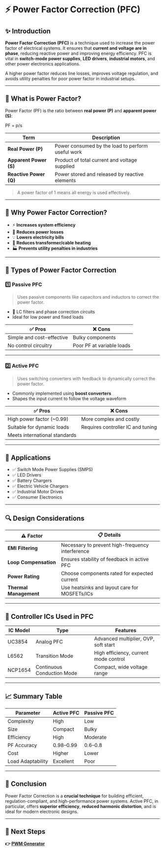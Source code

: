 # ⚡ Power Factor Correction (PFC)

## ✨ Introduction

**Power Factor Correction (PFC)** is a technique used to increase the power factor of electrical systems. It ensures that **current and voltage are in phase**, reducing reactive power and improving energy efficiency. PFC is vital in **switch-mode power supplies**, **LED drivers**, **industrial motors**, and other power electronics applications.

A higher power factor reduces line losses, improves voltage regulation, and avoids utility penalties for poor power factor in industrial setups.

---

## 🔹 What is Power Factor?

Power Factor (PF) is the ratio between **real power (P)** and **apparent power (S)**:

PF = p/s

| Term              | Description                                         |
|-------------------|-----------------------------------------------------|
| **Real Power (P)**| Power consumed by the load to perform useful work   |
| **Apparent Power (S)**| Product of total current and voltage supplied   |
| **Reactive Power (Q)**| Power stored and released by reactive elements  |

> A power factor of 1 means all energy is used effectively.

---

## 🔹 Why Power Factor Correction?

- ⚡ **Increases system efficiency**
- 🔋 **Reduces power losses**
- 💡 **Lowers electricity bills**
- 🔌 **Reduces transformer/cable heating**
- 🏭 **Prevents utility penalties in industries**

---

## 🔹 Types of Power Factor Correction

### 1️⃣ **Passive PFC**

> Uses passive components like capacitors and inductors to correct the power factor.

- 🧰 LC filters and phase correction circuits
- Ideal for low power and fixed loads

| ✅ Pros                   | ❌ Cons                             |
|--------------------------|-------------------------------------|
| Simple and cost-effective| Bulky components                    |
| No control circuitry     | Poor PF at variable loads           |

---

### 2️⃣ **Active PFC**

> Uses switching converters with feedback to dynamically correct the power factor.

- Commonly implemented using **boost converters**
- Shapes the input current to follow the voltage waveform

| ✅ Pros                        | ❌ Cons                             |
|-------------------------------|-------------------------------------|
| High power factor (~0.99)     | More complex and costly             |
| Suitable for dynamic loads    | Requires controller IC and tuning   |
| Meets international standards |                                     |

---



## 🔋 Applications

- ✅ Switch Mode Power Supplies (SMPS)
- ✅ LED Drivers
- ✅ Battery Chargers
- ✅ Electric Vehicle Chargers
- ✅ Industrial Motor Drives
- ✅ Consumer Electronics

---

## 🔍 Design Considerations

| ⚠️ Factor            | 📋 Details                                      |
|----------------------|-------------------------------------------------|
| **EMI Filtering**     | Necessary to prevent high-frequency interference |
| **Loop Compensation** | Ensures stability of feedback in active PFC     |
| **Power Rating**      | Choose components rated for expected current    |
| **Thermal Management**| Use heatsinks and layout care for MOSFETs/ICs  |

---

## 🧠 Controller ICs Used in PFC

| IC Model  | Type         | Features                                     |
|-----------|--------------|----------------------------------------------|
| UC3854    | Analog PFC   | Advanced multiplier, OVP, soft start         |
| L6562     | Transition Mode | High efficiency, current mode control  |
| NCP1654   | Continuous Conduction Mode | Compact, wide voltage range |

---



## 📈 Summary Table

| Parameter         | Active PFC               | Passive PFC            |
|------------------|---------------------------|------------------------|
| Complexity        | High                      | Low                    |
| Size              | Compact                   | Bulky                  |
| Efficiency        | High                      | Moderate               |
| PF Accuracy       | 0.98–0.99                 | 0.6–0.8                |
| Cost              | Higher                    | Lower                  |
| Load Adaptability | Excellent                 | Poor                   |

---

## 📌 Conclusion

Power Factor Correction is a **crucial technique** for building efficient, regulation-compliant, and high-performance power systems. Active PFC, in particular, offers **superior efficiency**, **reduced harmonic distortion**, and is ideal for modern electronic designs.


---

## 🔹 Next Steps

**👉 [PWM Generator](../PWM)**

